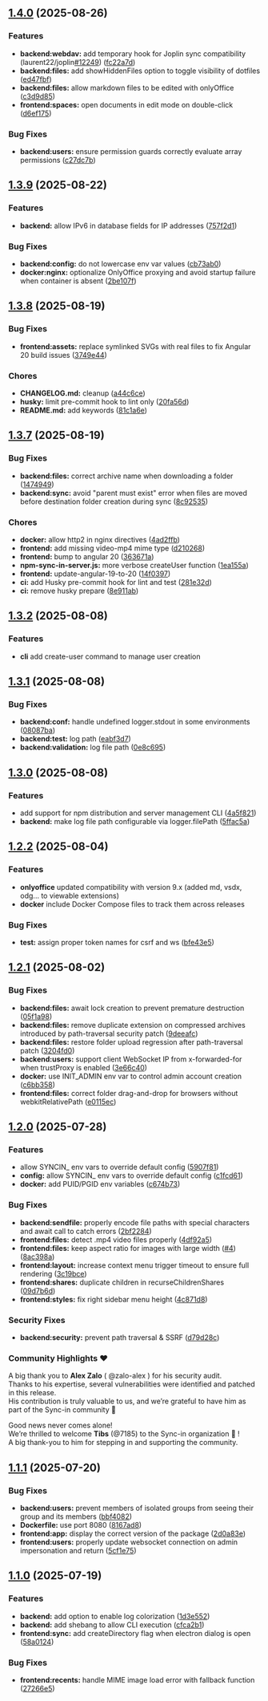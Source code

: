 
## [1.4.0](https://github.com/Sync-in/server/compare/v1.3.9...v1.4.0) (2025-08-26)


### Features

* **backend:webdav:** add temporary hook for Joplin sync compatibility (laurent22/joplin[#12249](https://github.com/Sync-in/server/issues/12249)) ([fc22a7d](https://github.com/Sync-in/server/commit/fc22a7d828f99abe65423d03418fe397ab45d7b0))
* **backend:files:** add showHiddenFiles option to toggle visibility of dotfiles ([ed47fbf](https://github.com/Sync-in/server/commit/ed47fbf3fe7fe5b66868489c319d3c438fde0dbf))
* **backend:files:** allow markdown files to be edited with onlyOffice ([c3d9d85](https://github.com/Sync-in/server/commit/c3d9d85d3f1dc90f4afae8db8ce9d128c8ecadf2))
* **frontend:spaces:** open documents in edit mode on double-click ([d6ef175](https://github.com/Sync-in/server/commit/d6ef175d951b4e11ce78d280e4982e3ed8a4bb3f))


### Bug Fixes

* **backend:users:** ensure permission guards correctly evaluate array permissions ([c27dc7b](https://github.com/Sync-in/server/commit/c27dc7b7ac20293febca17d18ae8608d61eb1b44))

## [1.3.9](https://github.com/Sync-in/server/compare/v1.3.8...v1.3.9) (2025-08-22)


### Features

* **backend:** allow IPv6 in database fields for IP addresses ([757f2d1](https://github.com/Sync-in/server/commit/757f2d117865fa41c2cdf759b9f54477434dee79))


### Bug Fixes

* **backend:config:** do not lowercase env var values ([cb73ab0](https://github.com/Sync-in/server/commit/cb73ab0287346b58ae8f34ed985d891a9a5a6732))
* **docker:nginx:** optionalize OnlyOffice proxying and avoid startup failure when container is absent ([2be107f](https://github.com/Sync-in/server/commit/2be107feda42ca8bb1edd1a9b99e3e62ff9dc234))

## [1.3.8](https://github.com/Sync-in/server/compare/v1.3.7...v1.3.8) (2025-08-19)


### Bug Fixes

* **frontend:assets:** replace symlinked SVGs with real files to fix Angular 20 build issues ([3749e44](https://github.com/Sync-in/server/commit/3749e4419ad4bce037297bd9872c0b585af6c73f))


### Chores

* **CHANGELOG.md:** cleanup ([a44c6ce](https://github.com/Sync-in/server/commit/a44c6ce11b6d65758452788b5733c017af48a516))
* **husky:** limit pre-commit hook to lint only ([20fa56d](https://github.com/Sync-in/server/commit/20fa56d36f024d5a1a5559569e3dd67749c02277))
* **README.md:** add keywords ([81c1a6e](https://github.com/Sync-in/server/commit/81c1a6e1dc23d9e4416ef6face0830b5278154d9))

## [1.3.7](https://github.com/Sync-in/server/compare/v1.3.2...v1.3.7) (2025-08-19)


### Bug Fixes

* **backend:files:** correct archive name when downloading a folder ([1474949](https://github.com/Sync-in/server/commit/147494906e7a04f520195dfb747eb791daabfbc3))
* **backend:sync:** avoid "parent must exist" error when files are moved before destination folder creation during sync ([8c92535](https://github.com/Sync-in/server/commit/8c9253551aa1d90c7fe340b81e5f9b48c82b6fdf))


### Chores

* **docker:** allow http2 in nginx directives ([4ad2ffb](https://github.com/Sync-in/server/commit/4ad2ffbfe12720af75aeac1d7ee7e383d73ad981))
* **frontend:** add missing video-mp4 mime type ([d210268](https://github.com/Sync-in/server/commit/d210268bc8cb5a5e61e0bbc24f431915b509b32d))
* **frontend:** bump to angular 20 ([363671a](https://github.com/Sync-in/server/commit/363671ac5e6ad6299477bf07f0bcffe1cff3e3f4))
* **npm-sync-in-server.js:** more verbose createUser function ([1ea155a](https://github.com/Sync-in/server/commit/1ea155a23f092312cb234758c59002bbe01458b2))
* **frontend:** update-angular-19-to-20 ([14f0397](https://github.com/Sync-in/server/commit/14f03973a77370f531bd1ed4c6c2052b76c15ea2))
* **ci:** add Husky pre-commit hook for lint and test ([281e32d](https://github.com/Sync-in/server/commit/281e32df28e092b6ea0a57d94b6f8279ca67c4c1))
* **ci:** remove husky prepare ([8e911ab](https://github.com/Sync-in/server/commit/8e911abf11e5a3265ea6afe30e26879452766a20))

## [1.3.2](https://github.com/Sync-in/server/compare/v1.3.1...v1.3.2) (2025-08-08)

### Features

* **cli** add create-user command to manage user creation


## [1.3.1](https://github.com/Sync-in/server/compare/v1.3.0...v1.3.1) (2025-08-08)


### Bug Fixes

* **backend:conf:** handle undefined logger.stdout in some environments ([08087ba](https://github.com/Sync-in/server/commit/08087bab675860d4c35041f9cd1752840df3cc7f))
* **backend:test:** log path ([eabf3d7](https://github.com/Sync-in/server/commit/eabf3d734721fbfd821489ac2bc83913c9afaf2e))
* **backend:validation:** log file path ([0e8c695](https://github.com/Sync-in/server/commit/0e8c695437dae0e6000e213382e1f4c7d91aef93))

## [1.3.0](https://github.com/Sync-in/server/compare/v1.2.2...v1.3.0) (2025-08-08)


### Features

* add support for npm distribution and server management CLI ([4a5f821](https://github.com/Sync-in/server/commit/4a5f8215d1caf6d7a3296f223a8ec90a20fe46e0))
* **backend:** make log file path configurable via logger.filePath ([5ffac5a](https://github.com/Sync-in/server/commit/5ffac5a9f42e707da0c9f5d6fba73d6d6022b8fb))

## [1.2.2](https://github.com/Sync-in/server/compare/v1.2.1...v1.2.2) (2025-08-04)

### Features

* **onlyoffice** updated compatibility with version 9.x (added md, vsdx, odg... to viewable extensions)
* **docker** include Docker Compose files to track them across releases

### Bug Fixes

* **test:** assign proper token names for csrf and ws ([bfe43e5](https://github.com/Sync-in/server/commit/bfe43e5f099cf4a4b07943a55e9242843d8b74c2))

## [1.2.1](https://github.com/Sync-in/server/compare/v1.2.0...v1.2.1) (2025-08-02)


### Bug Fixes

* **backend:files:** await lock creation to prevent premature destruction ([05f1a98](https://github.com/Sync-in/server/commit/05f1a98077eceb33fdc3b8312fc0884870c40a38))
* **backend:files:** remove duplicate extension on compressed archives introduced by path-traversal security patch ([9deeafc](https://github.com/Sync-in/server/commit/9deeafcd2cacd6371e0e423416425511ae3e9ff7))
* **backend:files:** restore folder upload regression after path-traversal patch ([3204fd0](https://github.com/Sync-in/server/commit/3204fd0524b87edd0a7450bb3d27315e5a390452))
* **backend:users:** support client WebSocket IP from x-forwarded-for when trustProxy is enabled ([3e66c40](https://github.com/Sync-in/server/commit/3e66c40b6d0884b66b8f45c183ea0253903e4c16))
* **docker:** use INIT_ADMIN env var to control admin account creation ([c6bb358](https://github.com/Sync-in/server/commit/c6bb3589e832bf46a492814bc05e2d8de2699435))
* **frontend:files:** correct folder drag-and-drop for browsers without webkitRelativePath ([e0115ec](https://github.com/Sync-in/server/commit/e0115ec38805c1dfcd39ab7522c81549ec05bdd4))

## [1.2.0](https://github.com/Sync-in/server/compare/v1.1.1...v1.2.0) (2025-07-28)

### Features

* allow SYNCIN_ env vars to override default config ([5907f81](https://github.com/Sync-in/server/commit/5907f81e4001d3c86d49465bad7642ac9516ea76))
* **config:** allow SYNCIN_ env vars to override default
  config ([c1fcd61](https://github.com/Sync-in/server/commit/c1fcd6141e4a551dd108cf81e9a0c64b8f20391d))
* **docker:** add PUID/PGID env variables ([c674b73](https://github.com/Sync-in/server/commit/c674b73b282c1eee4bc5e7fb03ecdb3a8e2ec1ff))

### Bug Fixes

* **backend:sendfile:** properly encode file paths with special characters and await call to catch
  errors ([2bf2284](https://github.com/Sync-in/server/commit/2bf2284bb273ac8b06136803717020c4a8ede5a7))
* **frontend:files:** detect .mp4 video files properly ([4df92a5](https://github.com/Sync-in/server/commit/4df92a531d6bae049a2ebd6beb036b36d21258ca))
* **frontend:files:** keep aspect ratio for images with large
  width ([#4](https://github.com/Sync-in/server/issues/4)) ([8ac398a](https://github.com/Sync-in/server/commit/8ac398a795b05fb4565efd12feedc5b0f9e384c7))
* **frontend:layout:** increase context menu trigger timeout to ensure full
  rendering ([3c19bce](https://github.com/Sync-in/server/commit/3c19bceeb5cc3f86e3db68b0ae554a686820ca8b))
* **frontend:shares:** duplicate children in
  recurseChildrenShares ([09d7b6d](https://github.com/Sync-in/server/commit/09d7b6d37d006390144b558eaf1a0857e648ec6e))
* **frontend:styles:** fix right sidebar menu height ([4c871d8](https://github.com/Sync-in/server/commit/4c871d88586932c27ab1da40aa4ee513b9f36252))

### Security Fixes

* **backend:security:** prevent path traversal & SSRF ([d79d28c](https://github.com/Sync-in/server/commit/d79d28c2d6ccf21b2b81bfd0779978e1a5f3c475))

### Community Highlights ❤️

A big thank you to **Alex Zalo** ( @zalo-alex ) for his security audit.  
Thanks to his expertise, several vulnerabilities were identified and patched in this release.  
His contribution is truly valuable to us, and we’re grateful to have him as part of the Sync-in community 🎉

Good news never comes alone!  
We’re thrilled to welcome **Tibs** (@7185) to the Sync-in organization 🌟 !  
A big thank-you to him for stepping in and supporting the community.

## [1.1.1](https://github.com/Sync-in/server/compare/v1.1.0...v1.1.1) (2025-07-20)

### Bug Fixes

* **backend:users:** prevent members of isolated groups from seeing their group and its
  members ([bbf4082](https://github.com/Sync-in/server/commit/bbf4082ef44aed0ed27d0438da97b0fa26895719))
* **Dockerfile:** use port 8080 ([8167ad8](https://github.com/Sync-in/server/commit/8167ad8cce1f0052f8ef02b0b099fb6e6d36524e))
* **frontend:app:** display the correct version of the
  package ([2d0a83e](https://github.com/Sync-in/server/commit/2d0a83eb20fe836047bc12666bffff06238788dc))
* **frontend:users:** properly update websocket connection on admin impersonation and
  return ([5cf1e75](https://github.com/Sync-in/server/commit/5cf1e751a2592978567a8d729828d562152aa6e2))

## [1.1.0](https://github.com/Sync-in/server/compare/58a0124d40d59fc611656efb77af9ca4d5dcf52c...v1.1.0) (2025-07-19)

### Features

* **backend:** add option to enable log colorization ([1d3e552](https://github.com/Sync-in/server/commit/1d3e5525387d501797db80e03aae5c4a3bb388ef))
* **backend:** add shebang to allow CLI execution ([cfca2b1](https://github.com/Sync-in/server/commit/cfca2b1e7449ac1dbdef879cacdaa24ed30d48d2))
* **frontend:sync:** add createDirectory flag when electron dialog is
  open ([58a0124](https://github.com/Sync-in/server/commit/58a0124d40d59fc611656efb77af9ca4d5dcf52c))

### Bug Fixes

* **frontend:recents:** handle MIME image load error with fallback
  function ([27266e5](https://github.com/Sync-in/server/commit/27266e59c24d3a1b7b4453c81f84ee818f537b72))

